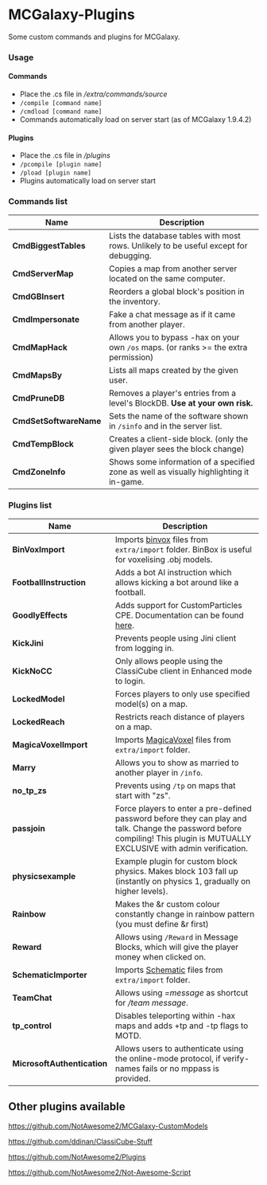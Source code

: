 # MCGalaxy-Plugins
Some custom commands and plugins for MCGalaxy.

### Usage

#### Commands 
- Place the .cs file in */extra/commands/source*
- `/compile [command name]`
- `/cmdload [command name]`
- Commands automatically load on server start (as of MCGalaxy 1.9.4.2)
#### Plugins
- Place the .cs file in */plugins*
- `/pcompile [plugin name]`
- `/pload [plugin name]`
- Plugins automatically load on server start

### Commands list
| Name | Description |
| ------------- | -----|
| **CmdBiggestTables** | Lists the database tables with most rows. Unlikely to be useful except for debugging.
| **CmdServerMap** | Copies a map from another server located on the same computer.
| **CmdGBInsert** | Reorders a global block's position in the inventory.
| **CmdImpersonate** | Fake a chat message as if it came from another player.
| **CmdMapHack** | Allows you to bypass -hax on your own `/os` maps. (or ranks >= the extra permission)
| **CmdMapsBy** | Lists all maps created by the given user.
| **CmdPruneDB** | Removes a player's entries from a level's BlockDB. **Use at your own risk.**
| **CmdSetSoftwareName** | Sets the name of the software shown in `/sinfo` and in the server list.
| **CmdTempBlock** | Creates a client-side block. (only the given player sees the block change)
| **CmdZoneInfo** | Shows some information of a specified zone as well as visually highlighting it in-game.

### Plugins list
| Name | Description |
| ------------- | -----|
| **BinVoxImport** | Imports [binvox](http://www.patrickmin.com/binvox/) files from `extra/import` folder. BinBox is useful for voxelising .obj models.
| **FootballInstruction** | Adds a bot AI instruction which allows kicking a bot around like a football.
| **GoodlyEffects** | Adds support for CustomParticles CPE. Documentation can be found [here](documentation/GoodlyEffects.md).
| **KickJini** | Prevents people using Jini client from logging in.
| **KickNoCC** | Only allows people using the ClassiCube client in Enhanced mode to login.
| **LockedModel** | Forces players to only use specified model(s) on a map.
| **LockedReach** | Restricts reach distance of players on a map.
| **MagicaVoxelImport** | Imports [MagicaVoxel](https://ephtracy.github.io/) files from `extra/import` folder.
| **Marry** | Allows you to show as married to another player in `/info`.
| **no_tp_zs** | Prevents using `/tp` on maps that start with "zs".
| **passjoin** | Force players to enter a pre-defined password before they can play and talk. Change the password before compiling! This plugin is MUTUALLY EXCLUSIVE with admin verification.
| **physicsexample** | Example plugin for custom block physics. Makes block 103 fall up (instantly on physics 1, gradually on higher levels).
| **Rainbow** | Makes the &r custom colour constantly change in rainbow pattern (you must define &r first)
| **Reward** | Allows using `/Reward` in Message Blocks, which will give the player money when clicked on.
| **SchematicImporter** | Imports [Schematic](https://minecraft.fandom.com/wiki/Schematic_file_format) files from `extra/import` folder.
| **TeamChat** | Allows using *=message* as shortcut for */team message*.
| **tp_control** | Disables teleporting within -hax maps and adds +tp and -tp flags to MOTD.
| **MicrosoftAuthentication** | Allows users to authenticate using the online-mode protocol, if verify-names fails or no mppass is provided.


## Other plugins available
https://github.com/NotAwesome2/MCGalaxy-CustomModels

https://github.com/ddinan/ClassiCube-Stuff

https://github.com/NotAwesome2/Plugins

https://github.com/NotAwesome2/Not-Awesome-Script
